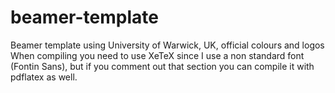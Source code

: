 beamer-template
===============

Beamer template using University of Warwick, UK, official colours and logos
When compiling you need to use XeTeX since I use a non standard font (Fontin Sans), but if you comment out that section you can compile it with pdflatex as well.
